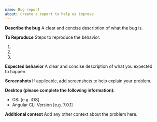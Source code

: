 ```yaml
---
name: Bug report
about: Create a report to help us improve
---
```


**Describe the bug**
A clear and concise description of what the bug is.

**To Reproduce**
Steps to reproduce the behavior:

1.
2.
3.

**Expected behavior**
A clear and concise description of what you expected to happen.

**Screenshots**
If applicable, add screenshots to help explain your problem.

**Desktop (please complete the following information):**

- OS: [e.g. iOS]
- Angular CLI Version [e.g. 7.0.1]

**Additional context**
Add any other context about the problem here.
